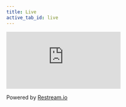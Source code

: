 ```yaml
---
title: Live
active_tab_id: live
---
```

<div class="embed-responsive embed-responsive-16by9 iframe-preview">
<iframe class="embed-responsive-item"
    src="https://embed.restream.io/player/index.html?token=9069c9ae7434a63ccb5da6cc11f074b1"
    frameborder="0" allowfullscreen></iframe>
</div>

<p>Powered by <a href="https://restream.io">Restream.io</a></p>
